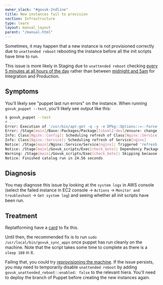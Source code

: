 ```yaml
---
owner_slack: "#govuk-2ndline"
title: New instances fail to provision
section: Infrastructure
type: learn
layout: manual_layout
parent: "/manual.html"
---
```


Sometimes, it may happen that a new instance is not provisioned correctly due to
`unattended reboot` rebooting the instance before all the init scripts have
time to run.

This issue is more likely in Staging due to `unattended reboot` checking [every
5 minutes at all hours of the day](https://github.com/alphagov/govuk-puppet/commit/fd1a291ca69bae254b4b0efacec13f4228939496) rather than between [midnight and 5am](https://github.com/alphagov/govuk-puppet/blob/e76b397c3e570ba807791befbf61758100e143d8/hieradata_aws/common.yaml#L1521) for Integration and Production.

## Symptoms

You'll likely see "puppet last run errors" on the instance.
When running `govuk_puppet --test`, you'll likely see output like this:

```sh
$ govuk_puppet --test
# ...
Error: Execution of '/usr/bin/apt-get -q -y -o DPkg::Options::=--force-confold install libxml2-dev' returned 100: E: dpkg was interrupted, you must manually run 'sudo dpkg --configure -a' to correct the problem.
Error: /Stage[main]/Base::Packages/Package[libxml2-dev]/ensure: change from absent to present failed: Execution of '/usr/bin/apt-get -q -y -o DPkg::Options::=--force-confold install libxml2-dev' returned 100: E: dpkg was interrupted, you must manually run 'sudo dpkg --configure -a' to correct the problem.
Info: Class[Nginx::Config]: Scheduling refresh of Class[Nginx::Service]
Info: Class[Nginx::Service]: Scheduling refresh of Service[nginx]
Notice: /Stage[main]/Nginx::Service/Service[nginx]: Triggered 'refresh' from 1 events
Notice: /Stage[main]/Govuk_scripts/Exec[check_boto]: Dependency Package[libxml2-dev] has failures: true
Warning: /Stage[main]/Govuk_scripts/Exec[check_boto]: Skipping because of failed dependencies
Notice: Finished catalog run in 24.56 seconds
```

## Diagnosis

You may diagnose this issue by looking at the `system logs` in AWS console
(select the failed instance in EC2 console -> `Actions` ->
`Monitor and troubleshoot` -> `Get system log`) and seeing whether all
init scripts have been run.

## Treatment

Replatforming have a [card](https://trello.com/c/uymM8qmy/538-fix-intermittently-broken-provisioning-in-ec2-govuk-because-of-unattended-reboot) to fix this.

Until then, the recommended fix is to run `sudo /usr/local/bin/govuk_sync_apps` once puppet has run cleanly on the machine. Note that the script takes some time to complete as there is a `sleep 180` in it.

Failing that, you could try [reprovisioning the machine](/manual/reprovision.html). If the issue persists, you may need to temporarily disable `unattended reboot` by adding `govuk_unattended_reboot::enabled: false` to the relevant hiera. You'll need to deploy the branch of Puppet before creating the new instances again.
